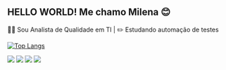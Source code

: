 
## HELLO WORLD! Me chamo Milena 😊

🐱‍💻 Sou Analista de Qualidade em TI | ✏️ Estudando automação de testes  

[![Top Langs](https://github-readme-stats.vercel.app/api/top-langs/?username=qamilenasouza&layout=compact&theme=radical)](https://github.com/missouza96/github-readme-stats)
  
 
<div> 
 	<a href="https://www.twitch.tv/misvsz" target="_blank"><img src="https://img.shields.io/badge/Twitch-9146FF?style=for-the-badge&logo=twitch&logoColor=white" target="_blank"></a>
 <a href="https://discord.gg/" target="_blank"><img src="https://img.shields.io/badge/Discord-7289DA?style=for-the-badge&logo=discord&logoColor=white" target="_blank"></a> 
  <a href = "mailto:missouza96@gmail.com"><img src="https://img.shields.io/badge/-Gmail-%23333?style=for-the-badge&logo=gmail&logoColor=white" target="_blank"></a>
  <a href = "https://www.linkedin.com/in/milena-silva-de-souza-b04b6311a/" target="_blank"><img src="https://img.shields.io/badge/-LinkedIn-%230077B5?style=for-the-badge&logo=linkedin&logoColor=white" target="_blank"></a> 
  
</div>
